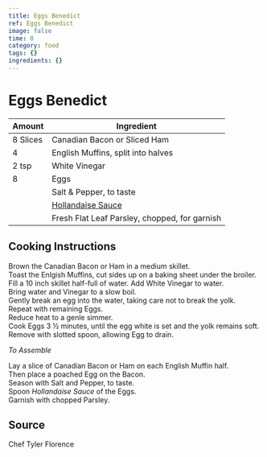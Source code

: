 ```yaml
---
title: Eggs Benedict
ref: Eggs Benedict
image: false
time: 0
category: food
tags: {}
ingredients: {}
---
```

# Eggs Benedict  
  
|Amount | Ingredient|  
|----|----|  
8 Slices | Canadian Bacon or Sliced Ham  
4 | English Muffins, split into halves  
2 tsp | White Vinegar  
8 | Eggs  
|| Salt & Pepper, to taste  
|| [Hollandaise Sauce](../Hollandaise-Sauce)  
|| Fresh Flat Leaf Parsley, chopped, for garnish  
  
## Cooking Instructions  
  
Brown the Canadian Bacon or Ham in a medium skillet.  
Toast the Enlgish Muffins, cut sides up on a baking sheet under the broiler.  
Fill a 10 inch skillet half-full of water.  Add White Vinegar to water.  
Bring water and Vinegar to a slow boil.  
Gently break an egg into the water, taking care not to break the yolk.  
Repeat with remaining Eggs.  
Reduce heat to a genle simmer.  
Cook Eggs 3 ½ minutes, until the egg white is set and the yolk remains soft.  
Remove with slotted spoon, allowing Egg to drain.  
  
*To Assemble*  
  
Lay a slice of Canadian Bacon or Ham on each English Muffin half.  
Then place a poached Egg on the Bacon.  
Season with Salt and Pepper, to taste.  
Spoon *Hollandaise Sauce* of the Eggs.  
Garnish with chopped Parsley.  
  
## Source  
Chef Tyler Florence  